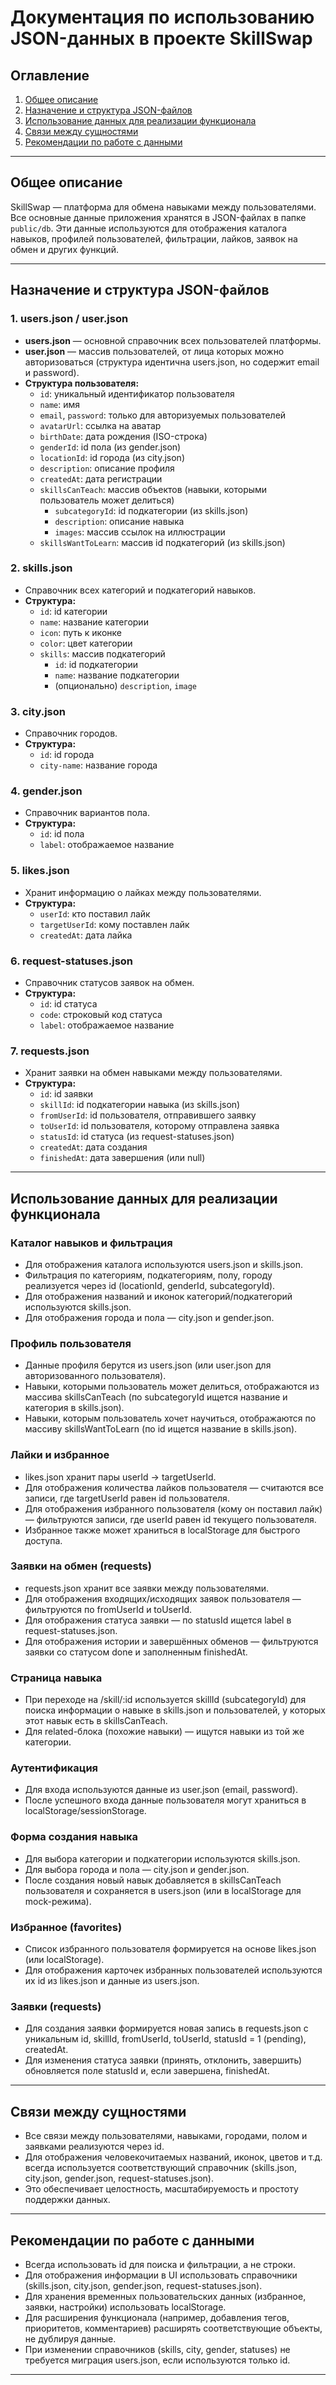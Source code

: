 # Документация по использованию JSON-данных в проекте SkillSwap

## Оглавление

1. [Общее описание](#общее-описание)
2. [Назначение и структура JSON-файлов](#назначение-и-структура-json-файлов)
3. [Использование данных для реализации функционала](#использование-данных-для-реализации-функционала)
4. [Связи между сущностями](#связи-между-сущностями)
5. [Рекомендации по работе с данными](#рекомендации-по-работе-с-данными)

---

## Общее описание

SkillSwap — платформа для обмена навыками между пользователями. Все основные данные приложения хранятся в JSON-файлах в папке `public/db`. Эти данные используются для отображения каталога навыков, профилей пользователей, фильтрации, лайков, заявок на обмен и других функций.

---

## Назначение и структура JSON-файлов

### 1. users.json / user.json

- **users.json** — основной справочник всех пользователей платформы.
- **user.json** — массив пользователей, от лица которых можно авторизоваться (структура идентична users.json, но содержит email и password).
- **Структура пользователя:**
  - `id`: уникальный идентификатор пользователя
  - `name`: имя
  - `email`, `password`: только для авторизуемых пользователей
  - `avatarUrl`: ссылка на аватар
  - `birthDate`: дата рождения (ISO-строка)
  - `genderId`: id пола (из gender.json)
  - `locationId`: id города (из city.json)
  - `description`: описание профиля
  - `createdAt`: дата регистрации
  - `skillsCanTeach`: массив объектов (навыки, которыми пользователь может делиться)
    - `subcategoryId`: id подкатегории (из skills.json)
    - `description`: описание навыка
    - `images`: массив ссылок на иллюстрации
  - `skillsWantToLearn`: массив id подкатегорий (из skills.json)

### 2. skills.json

- Справочник всех категорий и подкатегорий навыков.
- **Структура:**
  - `id`: id категории
  - `name`: название категории
  - `icon`: путь к иконке
  - `color`: цвет категории
  - `skills`: массив подкатегорий
    - `id`: id подкатегории
    - `name`: название подкатегории
    - (опционально) `description`, `image`

### 3. city.json

- Справочник городов.
- **Структура:**
  - `id`: id города
  - `city-name`: название города

### 4. gender.json

- Справочник вариантов пола.
- **Структура:**
  - `id`: id пола
  - `label`: отображаемое название

### 5. likes.json

- Хранит информацию о лайках между пользователями.
- **Структура:**
  - `userId`: кто поставил лайк
  - `targetUserId`: кому поставлен лайк
  - `createdAt`: дата лайка

### 6. request-statuses.json

- Справочник статусов заявок на обмен.
- **Структура:**
  - `id`: id статуса
  - `code`: строковый код статуса
  - `label`: отображаемое название

### 7. requests.json

- Хранит заявки на обмен навыками между пользователями.
- **Структура:**
  - `id`: id заявки
  - `skillId`: id подкатегории навыка (из skills.json)
  - `fromUserId`: id пользователя, отправившего заявку
  - `toUserId`: id пользователя, которому отправлена заявка
  - `statusId`: id статуса (из request-statuses.json)
  - `createdAt`: дата создания
  - `finishedAt`: дата завершения (или null)

---

## Использование данных для реализации функционала

### Каталог навыков и фильтрация

- Для отображения каталога используются users.json и skills.json.
- Фильтрация по категориям, подкатегориям, полу, городу реализуется через id (locationId, genderId, subcategoryId).
- Для отображения названий и иконок категорий/подкатегорий используются skills.json.
- Для отображения города и пола — city.json и gender.json.

### Профиль пользователя

- Данные профиля берутся из users.json (или user.json для авторизованного пользователя).
- Навыки, которыми пользователь может делиться, отображаются из массива skillsCanTeach (по subcategoryId ищется название и категория в skills.json).
- Навыки, которым пользователь хочет научиться, отображаются по массиву skillsWantToLearn (по id ищется название в skills.json).

### Лайки и избранное

- likes.json хранит пары userId → targetUserId.
- Для отображения количества лайков пользователя — считаются все записи, где targetUserId равен id пользователя.
- Для отображения избранного пользователя (кому он поставил лайк) — фильтруются записи, где userId равен id текущего пользователя.
- Избранное также может храниться в localStorage для быстрого доступа.

### Заявки на обмен (requests)

- requests.json хранит все заявки между пользователями.
- Для отображения входящих/исходящих заявок пользователя — фильтруются по fromUserId и toUserId.
- Для отображения статуса заявки — по statusId ищется label в request-statuses.json.
- Для отображения истории и завершённых обменов — фильтруются заявки со статусом done и заполненным finishedAt.

### Страница навыка

- При переходе на /skill/:id используется skillId (subcategoryId) для поиска информации о навыке в skills.json и пользователей, у которых этот навык есть в skillsCanTeach.
- Для related-блока (похожие навыки) — ищутся навыки из той же категории.

### Аутентификация

- Для входа используются данные из user.json (email, password).
- После успешного входа данные пользователя могут храниться в localStorage/sessionStorage.

### Форма создания навыка

- Для выбора категории и подкатегории используются skills.json.
- Для выбора города и пола — city.json и gender.json.
- После создания новый навык добавляется в skillsCanTeach пользователя и сохраняется в users.json (или в localStorage для mock-режима).

### Избранное (favorites)

- Список избранного пользователя формируется на основе likes.json (или localStorage).
- Для отображения карточек избранных пользователей используются их id из likes.json и данные из users.json.

### Заявки (requests)

- Для создания заявки формируется новая запись в requests.json с уникальным id, skillId, fromUserId, toUserId, statusId = 1 (pending), createdAt.
- Для изменения статуса заявки (принять, отклонить, завершить) обновляется поле statusId и, если завершена, finishedAt.

---

## Связи между сущностями

- Все связи между пользователями, навыками, городами, полом и заявками реализуются через id.
- Для отображения человекочитаемых названий, иконок, цветов и т.д. всегда используется соответствующий справочник (skills.json, city.json, gender.json, request-statuses.json).
- Это обеспечивает целостность, масштабируемость и простоту поддержки данных.

---

## Рекомендации по работе с данными

- Всегда использовать id для поиска и фильтрации, а не строки.
- Для отображения информации в UI использовать справочники (skills.json, city.json, gender.json, request-statuses.json).
- Для хранения временных пользовательских данных (избранное, заявки, настройки) использовать localStorage.
- Для расширения функционала (например, добавления тегов, приоритетов, комментариев) расширять соответствующие объекты, не дублируя данные.
- При изменении справочников (skills, city, gender, statuses) не требуется миграция users.json, если используются только id.

---
